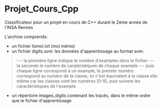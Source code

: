 # Projet_Cours_Cpp
Classificateur pour un projet en cours de C++ durant le 2ème année de l'INSA Rennes

L'archive comprends:
- un fichier lismoi.txt (moi même)
- un fichier digits.svm: les données d'apprentissage au format svm:
>--- la première ligne indique le nombre d'examples dans le fichier
>--- la seconde le nombre de caratéristiques de chaque example
>--- puis chaque ligne correspond à un example, le premier numéro correspond au numéro de la classe, ici c'est équivalent à la classe elle même car les classes sont les numéros [0-9], puis suivent les caractéristiques de l'example.
- un répertoire images_digits contenant les tracés, dans le même ordre que le fichier d'apprentissage